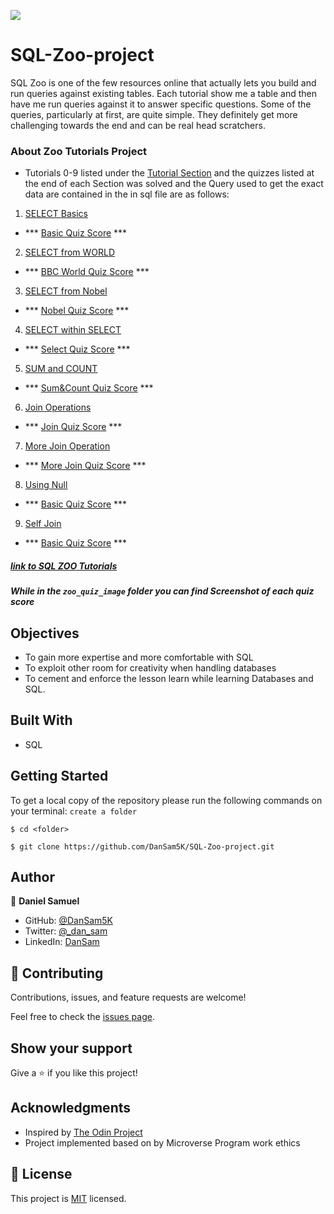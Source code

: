 ![](https://img.shields.io/badge/Microverse-blueviolet)

# SQL-Zoo-project
SQL Zoo is one of the few resources online that actually lets you build and run queries against existing tables. 
Each tutorial show me a table and then have me run queries against it to answer specific questions. Some of the queries, particularly at first, are quite simple. They definitely get more challenging towards the end and can be real head scratchers.

### About Zoo Tutorials Project
- Tutorials 0-9 listed under the [Tutorial Section](https://sqlzoo.net/wiki/SQL_Tutorial) and the quizzes listed at the end of each Section was solved and the Query used to get the exact data are contained in the in sql file are as follows:
1. [SELECT Basics](https://sqlzoo.net/wiki/SELECT_basics)
  - *** [Basic Quiz Score](zoo_quiz_image/basicquizscore.png) ***
2. [SELECT from WORLD](https://sqlzoo.net/wiki/SELECT_from_WORLD_Tutorial)
  - *** [BBC World Quiz Score](zoo_quiz_image/bbcworldqiuzscore.png) ***
3. [SELECT from Nobel](https://sqlzoo.net/wiki/SELECT_from_Nobel_Tutorial)
  - *** [Nobel Quiz Score](zoo_quiz_image/noblequizscore.png) ***
4. [SELECT within SELECT](https://sqlzoo.net/wiki/SELECT_within_SELECT_Tutorial)
  - *** [Select Quiz Score](zoo_quiz_image/selectquizscore.png) ***
5. [SUM and COUNT](https://sqlzoo.net/wiki/SUM_and_COUNT)
  - *** [Sum&Count Quiz Score](zoo_quiz_image/sumcountquizscore.png) ***
6. [Join Operations](https://sqlzoo.net/wiki/The_JOIN_operation)
  - *** [Join Quiz Score](zoo_quiz_image/joinquizscore.png) ***
7. [More Join Operation](https://sqlzoo.net/wiki/More_JOIN_operations)
  - *** [More Join Quiz Score](zoo_quiz_image/morejoinquizscore.png) ***
8. [Using Null](https://sqlzoo.net/wiki/Using_Null)
  - *** [Basic Quiz Score](zoo_quiz_image/basicquizscore.png) ***
9. [Self Join](https://sqlzoo.net/wiki/Self_join)
  - *** [Basic Quiz Score](zoo_quiz_image/basicquizscore.png) ***

##### [link to SQL ZOO Tutorials](https://sqlzoo.net/wiki/SQL_Tutorial)
##### While in the `zoo_quiz_image` folder you can find Screenshot of each quiz score

## Objectives
- To gain more expertise and more comfortable with SQL 
- To exploit other room for creativity when handling databases
- To cement and enforce the lesson learn while learning Databases and SQL.

## Built With
- SQL

## Getting Started

To get a local copy of the repository please run the following commands on your terminal:
`create a folder`

```
$ cd <folder>
```

```
$ git clone https://github.com/DanSam5K/SQL-Zoo-project.git
```

## Author

👤 **Daniel Samuel**

- GitHub: [@DanSam5K](https://github.com/DanSam5K)
- Twitter: [@_dan_sam](https://twitter.com/_dan_sam)
- LinkedIn: [DanSam](https://www.linkedin.com/in/dansamuel/)

## 🤝 Contributing

Contributions, issues, and feature requests are welcome!

Feel free to check the [issues page](https://github.com/DanSam5K/SQL-Zoo-project/issues).

## Show your support

Give a ⭐️ if you like this project!

## Acknowledgments

- Inspired by [The Odin Project](https://www.theodinproject.com/paths/full-stack-ruby-on-rails/courses/databases/lessons/sql)
- Project implemented based on by Microverse Program work ethics

## 📝 License

This project is [MIT](https://docs.github.com/en/github/creating-cloning-and-archiving-repositories/creating-a-repository-on-github/licensing-a-repository) licensed.